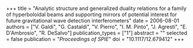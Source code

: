 +++
title = "Analytic structure and generalized duality relations for a family of hyperboloidal beams and supporting mirrors of potential interest for future gravitational wave detection interferometers"
date = 2006-08-01
authors = ["V. Galdi", "G. Castaldi", "V. Pierro", "I. M. Pinto", "J. Agresti", "E. D'Ambrosio", "R. DeSalvo"]
publication_types = ["1"]
abstract = ""
selected = false
publication = "*Proceedings of SPIE*"
doi = "10.1117/12.679412"
+++

